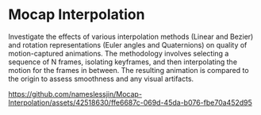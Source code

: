 # Mocap Interpolation
Investigate the effects of various interpolation methods (Linear and Bezier) and rotation representations (Euler angles and Quaternions) on quality of motion-captured animations. The methodology involves selecting a sequence of N frames, isolating keyframes, and then interpolating the motion for the frames in between. The resulting animation is compared to the origin to assess smoothness and any visual artifacts.

https://github.com/nameslessjin/Mocap-Interpolation/assets/42518630/ffe6687c-069d-45da-b076-fbe70a452d95


